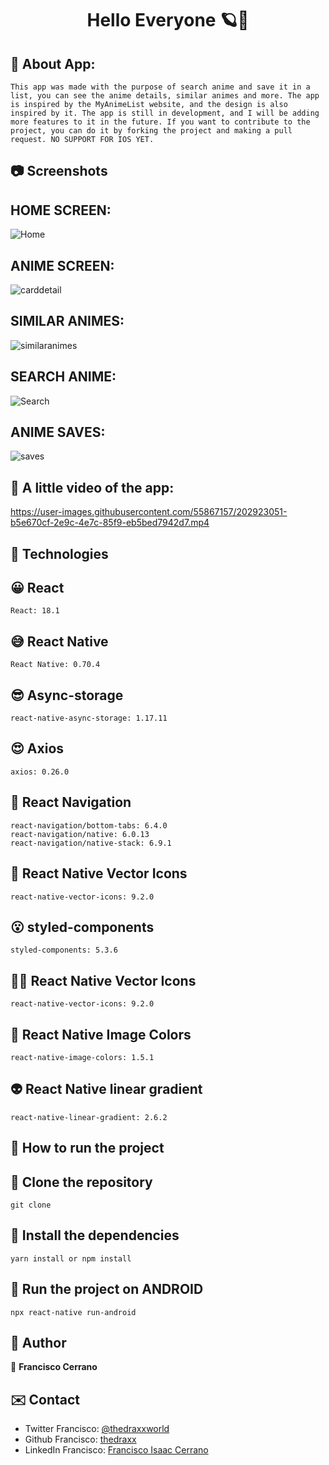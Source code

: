 <h1 align="center"> Hello Everyone 🪐👋</h1>

## 🤖 About App:
    This app was made with the purpose of search anime and save it in a list, you can see the anime details, similar animes and more. The app is inspired by the MyAnimeList website, and the design is also inspired by it. The app is still in development, and I will be adding more features to it in the future. If you want to contribute to the project, you can do it by forking the project and making a pull request. NO SUPPORT FOR IOS YET.

## 📷 Screenshots

## HOME SCREEN:

![Home](https://user-images.githubusercontent.com/55867157/202922554-bf3a9b4d-d304-4caf-b689-0662aa15fb03.png)

## ANIME SCREEN:
![carddetail](https://user-images.githubusercontent.com/55867157/202922569-6929e40c-af03-495a-8f43-282199fe2827.png)

## SIMILAR ANIMES:
![similaranimes](https://user-images.githubusercontent.com/55867157/202922573-0cb9709c-8164-4a61-bcca-7dffc5cae863.png)

## SEARCH ANIME:
![Search](https://user-images.githubusercontent.com/55867157/202922581-5ccf0264-cb79-477c-add8-d9ccad635b3c.png)

## ANIME SAVES: 
![saves](https://user-images.githubusercontent.com/55867157/202922598-3b5e59bb-905b-48f1-882b-32445f136d62.png)

## 🎥 A little video of the app:

https://user-images.githubusercontent.com/55867157/202923051-b5e670cf-2e9c-4e7c-85f9-eb5bed7942d7.mp4

## 🚀 Technologies

## 😀 React
```
React: 18.1
```
## 😅 React Native
```
React Native: 0.70.4
```
## 😎 Async-storage
```
react-native-async-storage: 1.17.11
```
## 😍 Axios
```
axios: 0.26.0
```
## 🤯 React Navigation
```
react-navigation/bottom-tabs: 6.4.0
react-navigation/native: 6.0.13
react-navigation/native-stack: 6.9.1
```
## 🤩 React Native Vector Icons
```
react-native-vector-icons: 9.2.0
```
## 😮 styled-components
```
styled-components: 5.3.6
```
## 😵‍💫 React Native Vector Icons
```
react-native-vector-icons: 9.2.0
```
##  👻 React Native Image Colors
```
react-native-image-colors: 1.5.1
```
## 👽 React Native linear gradient
```
react-native-linear-gradient: 2.6.2   
```

## 📱 How to run the project

## 🤖 Clone the repository
```
git clone
```
## 🤖 Install the dependencies
```
yarn install or npm install
```
## 🤖 Run the project on ANDROID
```
npx react-native run-android
```


## 🤔 Author
👤 **Francisco Cerrano**

## ✉️ Contact
- Twitter Francisco: [@thedraxxworld](https://twitter.com/ThedraxxWorld)
- Github Francisco: [thedraxx](https://github.com/thedraxx)
- LinkedIn Francisco: [Francisco Isaac Cerrano](https://www.linkedin.com/in/cerranofrancisco/)
